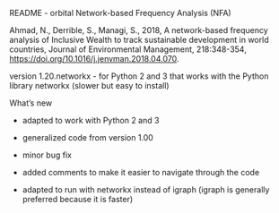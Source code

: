 README - orbital Network-based Frequency Analysis (NFA)

Ahmad, N., Derrible, S., Managi, S., 2018, A network-based frequency analysis of Inclusive Wealth to track sustainable development in world countries, Journal of Environmental Management, 218:348-354, https://doi.org/10.1016/j.jenvman.2018.04.070.

version 1.20.networkx - for Python 2 and 3 that works with the Python library networkx (slower but easy to install)


What’s new

- adapted to work with Python 2 and 3

- generalized code from version 1.00

- minor bug fix

- added comments to make it easier to navigate through the code

- adapted to run with networkx instead of igraph (igraph is generally preferred because it is faster)
